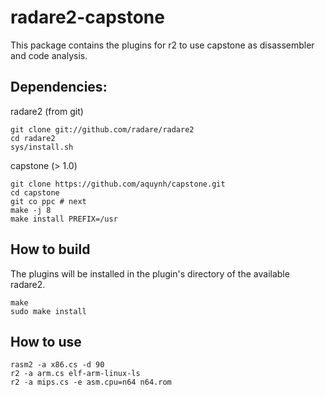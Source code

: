 radare2-capstone
================

This package contains the plugins for r2 to use capstone
as disassembler and code analysis.

Dependencies:
-------------
radare2 (from git)

	git clone git://github.com/radare/radare2
	cd radare2
	sys/install.sh

capstone (> 1.0)

	git clone https://github.com/aquynh/capstone.git
	cd capstone
	git co ppc # next
	make -j 8
	make install PREFIX=/usr

How to build
------------

The plugins will be installed in the plugin's directory
of the available radare2.

	make
	sudo make install

How to use
----------

	rasm2 -a x86.cs -d 90
	r2 -a arm.cs elf-arm-linux-ls
	r2 -a mips.cs -e asm.cpu=n64 n64.rom


